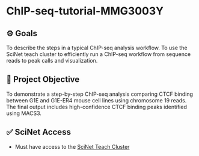 # ChIP-seq-tutorial-MMG3003Y

## ⚙️ Goals
To describe the steps in a typical ChIP-seq analysis workflow. 
To use the SciNet teach cluster to efficiently run a ChIP-seq workflow from sequence reads to peak calls and visualization. 

## 🎯 Project Objective

To demonstrate a step-by-step ChIP-seq analysis comparing CTCF binding between G1E and G1E-ER4 mouse cell lines using chromosome 19 reads. 
The final output includes high-confidence CTCF binding peaks identified using MACS3.

## ✅ SciNet Access

- Must have access to the [SciNet Teach Cluster](https://docs.scinet.utoronto.ca/index.php/Teach_Cluster)
